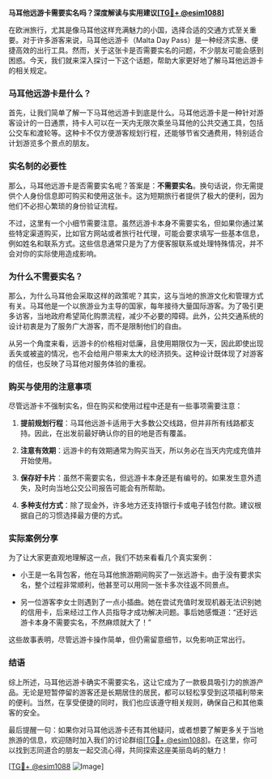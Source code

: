 **马耳他远游卡需要实名吗？深度解读与实用建议[[TG💪+ @esim1088](https://t.me/s/esim1088)]**

在欧洲旅行，尤其是像马耳他这样充满魅力的小国，选择合适的交通方式至关重要。对于许多游客来说，马耳他远游卡（Malta Day Pass）是一种经济实惠、便捷高效的出行工具。然而，关于这张卡是否需要实名的问题，不少朋友可能会感到困惑。今天，我们就来深入探讨一下这个话题，帮助大家更好地了解马耳他远游卡的相关规定。

### 马耳他远游卡是什么？

首先，让我们简单了解一下马耳他远游卡到底是什么。马耳他远游卡是一种针对游客设计的一日通票，持卡人可以在一天内无限次乘坐马耳他的公共交通工具，包括公交车和渡轮等。这种卡不仅方便游客规划行程，还能够节省交通费用，特别适合计划游览多个景点的朋友。

### 实名制的必要性

那么，马耳他远游卡是否需要实名呢？答案是：**不需要实名**。换句话说，你无需提供个人身份信息即可购买和使用这张卡。这为短期旅行者提供了极大的便利，因为他们不必担心繁琐的身份验证流程。

不过，这里有一个小细节需要注意。虽然远游卡本身不需要实名，但如果你通过某些特定渠道购买，比如官方网站或者旅行社代理，可能会要求填写一些基本信息，例如姓名和联系方式。这些信息通常只是为了方便客服联系或处理特殊情况，并不会对你的实际使用造成影响。

### 为什么不需要实名？

那么，为什么马耳他会采取这样的政策呢？其实，这与当地的旅游文化和管理方式有关。马耳他是一个以旅游业为主导的国家，每年接待大量国际游客。为了吸引更多访客，当地政府希望简化购票流程，减少不必要的障碍。此外，公共交通系统的设计初衷是为了服务广大游客，而不是限制他们的自由。

从另一个角度来看，远游卡的价格相对低廉，且使用期限仅为一天，因此即使出现丢失或被盗的情况，也不会给用户带来太大的经济损失。这种设计既体现了对游客的信任，也反映了马耳他对服务体验的重视。

### 购买与使用的注意事项

尽管远游卡不强制实名，但在购买和使用过程中还是有一些事项需要注意：

1. **提前规划行程**：马耳他远游卡适用于大多数公交线路，但并非所有线路都支持。因此，在出发前最好确认你的目的地是否有覆盖。
   
2. **注意有效期**：远游卡的有效期通常为购买当天，所以务必在当天内完成充值并开始使用。

3. **保存好卡片**：虽然不需要实名，但远游卡本身还是有编号的。如果发生意外遗失，及时向当地公交公司报告可能会有所帮助。

4. **多种支付方式**：除了现金外，许多地方还支持银行卡或电子钱包付款。建议根据自己的习惯选择最方便的方式。

### 实际案例分享

为了让大家更直观地理解这一点，我们不妨来看看几个真实案例：

- 小王是一名背包客，他在马耳他旅游期间购买了一张远游卡。由于没有要求实名，整个过程非常顺利，他甚至可以用同一张卡多次往返不同景点。

- 另一位游客李女士则遇到了一点小插曲。她在尝试充值时发现机器无法识别她的信用卡，后来经过工作人员指导才成功解决问题。事后她感慨道：“还好远游卡本身不需要实名，不然麻烦就大了！”

这些故事表明，尽管远游卡操作简单，但仍需留意细节，以免影响正常出行。

### 结语

综上所述，马耳他远游卡确实不需要实名，这让它成为了一款极具吸引力的旅游产品。无论是短暂停留的游客还是长期居住的居民，都可以轻松享受到这项福利带来的便利。当然，在享受便捷的同时，我们也应该遵守相关规则，确保自己和其他乘客的安全。

最后提醒一句：如果你对马耳他远游卡还有其他疑问，或者想要了解更多关于当地旅游的信息，欢迎随时加入我们的讨论群组[[TG💪+ @esim1088](https://t.me/s/esim1088)]。在这里，你可以找到志同道合的朋友一起交流心得，共同探索这座美丽岛屿的魅力！

[[TG💪+ @esim1088](https://t.me/s/esim1088) ![Image](https://i.postimg.cc/4NQfJmqS/Snipaste-2025-05-13-00-14-12.png)]